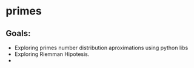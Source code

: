 # primes

## Goals:
- Exploring primes number distribution aproximations using python libs
- Exploring Riemman Hipotesis.
-

